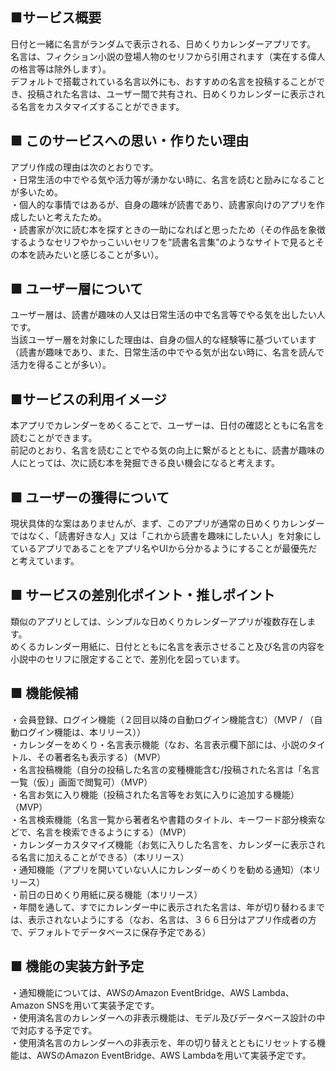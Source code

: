 ## ■サービス概要
日付と一緒に名言がランダムで表示される、日めくりカレンダーアプリです。  
名言は、フィクション小説の登場人物のセリフから引用されます（実在する偉人の格言等は除外します）。  
デフォルトで搭載されている名言以外にも、おすすめの名言を投稿することができ、投稿された名言は、ユーザー間で共有され、日めくりカレンダーに表示される名言をカスタマイズすることができます。

## ■ このサービスへの思い・作りたい理由
アプリ作成の理由は次のとおりです。  
・日常生活の中でやる気や活力等が湧かない時に、名言を読むと励みになることが多いため。  
・個人的な事情ではあるが、自身の趣味が読書であり、読書家向けのアプリを作成したいと考えたため。  
・読書家が次に読む本を探すときの一助になればと思ったため（その作品を象徴するようなセリフやかっこいいセリフを”読書名言集”のようなサイトで見るとその本を読みたいと感じることが多い）。

## ■ ユーザー層について
ユーザー層は、読書が趣味の人又は日常生活の中で名言等でやる気を出したい人です。  
当該ユーザー層を対象にした理由は、自身の個人的な経験等に基づいています（読書が趣味であり、また、日常生活の中でやる気が出ない時に、名言を読んで活力を得ることが多い）。

## ■サービスの利用イメージ
本アプリでカレンダーをめくることで、ユーザーは、日付の確認とともに名言を読むことができます。  
前記のとおり、名言を読むことでやる気の向上に繋がるとともに、読書が趣味の人にとっては、次に読む本を発掘できる良い機会になると考えます。

## ■ ユーザーの獲得について
現状具体的な案はありませんが、まず、このアプリが通常の日めくりカレンダーではなく、「読書好きな人」又は「これから読書を趣味にしたい人」を対象にしているアプリであることをアプリ名やUIから分かるようにすることが最優先だと考えています。

## ■ サービスの差別化ポイント・推しポイント
類似のアプリとしては、シンプルな日めくりカレンダーアプリが複数存在します。  
めくるカレンダー用紙に、日付とともに名言を表示させること及び名言の内容を小説中のセリフに限定することで、差別化を図っています。

## ■ 機能候補
・会員登録、ログイン機能（２回目以降の自動ログイン機能含む）（MVP / （自動ログイン機能は、本リリース））  
・カレンダーをめくり・名言表示機能（なお、名言表示欄下部には、小説のタイトル、その著者名も表示する）（MVP）  
・名言投稿機能（自分の投稿した名言の変種機能含む/投稿された名言は「名言一覧（仮）」画面で閲覧可）（MVP）  
・名言お気に入り機能（投稿された名言等をお気に入りに追加する機能）（MVP）  
・名言検索機能（名言一覧から著者名や書籍のタイトル、キーワード部分検索などで、名言を検索できるようにする）（MVP）  
・カレンダーカスタマイズ機能（お気に入りした名言を、カレンダーに表示される名言に加えることができる）（本リリース）  
・通知機能（アプリを開いていない人にカレンダーめくりを勧める通知）（本リリース）  
・前日の日めくり用紙に戻る機能（本リリース）  
・年間を通して、すでにカレンダー中に表示された名言は、年が切り替わるまでは、表示されないようにする（なお、名言は、３６６日分はアプリ作成者の方で、デフォルトでデータベースに保存予定である）

## ■ 機能の実装方針予定
・通知機能については、AWSのAmazon EventBridge、AWS Lambda、Amazon SNSを用いて実装予定です。  
・使用済名言のカレンダーへの非表示機能は、モデル及びデータベース設計の中で対応する予定です。  
・使用済名言のカレンダーへの非表示を、年の切り替えとともにリセットする機能は、AWSのAmazon EventBridge、AWS Lambdaを用いて実装予定です。
